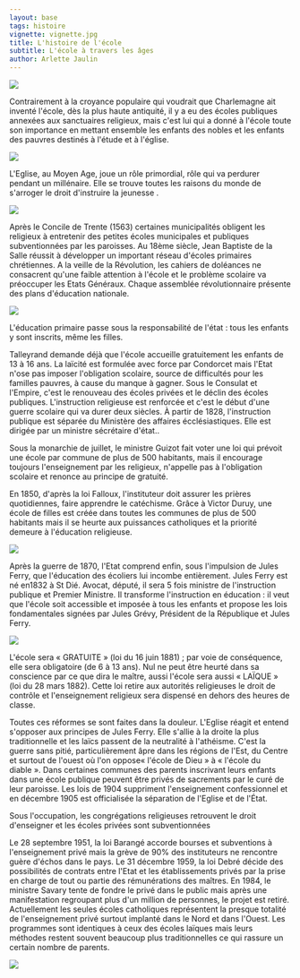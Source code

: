 ```yaml
---
layout: base
tags: histoire
vignette: vignette.jpg
title: L'histoire de l'école
subtitle: L'école à travers les âges
author: Arlette Jaulin
---
```


![](charlemagne_300_x_400_.jpg)

Contrairement à la croyance populaire qui voudrait que Charlemagne ait inventé
l'école, dès la plus haute antiquité, il y a eu des écoles publiques annexées
aux sanctuaires religieux, mais c'est lui qui a donné à l'école toute son
importance en mettant ensemble les enfants des nobles et les enfants des pauvres
destinés à l'étude et à l'église.

![](SV201936.jpg)

L'Eglise, au Moyen Age, joue un rôle primordial, rôle qui va perdurer pendant un
millénaire. Elle se trouve toutes les raisons du monde de s'arroger le droit
d'instruire la jeunesse .

![](Hrenaissance_367_x_432_.jpg)

Après le Concile de Trente (1563) certaines municipalités obligent les religieux
à entretenir des petites écoles municipales et publiques subventionnées par les
paroisses. Au 18ème siècle, Jean Baptiste de la Salle réussit à développer un
important réseau d'écoles primaires chrétiennes. A la veille de la Révolution,
les cahiers de doléances ne consacrent qu'une faible attention à l'école et le
problème scolaire va préoccuper les Etats Généraux. Chaque assemblée
révolutionnaire présente des plans d'éducation nationale.

![](Hclasse.jpg)

L'éducation primaire passe sous la responsabilité de l'état : tous les enfants y
sont inscrits, même les filles.

Talleyrand demande déjà que l'école accueille gratuitement les enfants de 13 à
16 ans. La laïcité est formulée avec force par Condorcet mais l'Etat n'ose pas
imposer l'obligation scolaire, source de difficultés pour les familles pauvres,
à cause du manque à gagner. Sous le Consulat et l'Empire, c'est le renouveau des
écoles privées et le déclin des écoles publiques. L'instruction religieuse est
renforcée et c'est le début d'une guerre scolaire qui va durer deux siècles. À
partir de 1828, l'instruction publique est séparée du Ministère des affaires
écclésiastiques. Elle est dirigée par un ministre sécrétaire d'état..

Sous la monarchie de juillet, le ministre Guizot fait voter une loi qui prévoit
une école par commune de plus de 500 habitants, mais il encourage toujours
l'enseignement par les religieux, n'appelle pas à l'obligation scolaire et
renonce au principe de gratuité.

En 1850, d'après la loi Falloux, l'instituteur doit assurer les prières
quotidiennes, faire apprendre le catéchisme. Grâce à Victor Duruy, une école de
filles est créée dans toutes les communes de plus de 500 habitants mais il se
heurte aux puissances catholiques et la priorité demeure à l'éducation
religieuse.

![](H_filles.jpg)

Après la guerre de 1870, l'Etat comprend enfin, sous l'impulsion de Jules Ferry,
que l'éducation des écoliers lui incombe entièrement. Jules Ferry est né en1832
à St Dié. Avocat, député, il sera 5 fois ministre de l'instruction publique et
Premier Ministre. Il transforme l'instruction en éducation : il veut que l'école
soit accessible et imposée à tous les enfants et propose les lois fondamentales
signées par Jules Grévy, Président de la République et Jules Ferry.

![](HJulesferry_180_x_242_.jpg)

L'école sera « GRATUITE » (loi du 16 juin 1881) ; par voie de conséquence, elle
sera obligatoire (de 6 à 13 ans). Nul ne peut être heurté dans sa conscience par
ce que dira le maître, aussi l'école sera aussi « LAÏQUE » (loi du 28 mars
1882). Cette loi retire aux autorités religieuses le droit de contrôle et
l'enseignement religieux sera dispensé en dehors des heures de classe.

Toutes ces réformes se sont faites dans la douleur. L'Eglise réagit et entend
s'opposer aux principes de Jules Ferry. Elle s'allie à la droite la plus
traditionnelle et les laïcs passent de la neutralité à l'athéisme. C'est la
guerre sans pitié, particulièrement âpre dans les régions de l'Est, du Centre et
surtout de l'ouest où l'on oppose« l'école de Dieu » à « l'école du diable ».
Dans certaines communes des parents inscrivant leurs enfants dans une école
publique peuvent être privés de sacrements par le curé de leur paroisse. Les
lois de 1904 suppriment l'enseignement confessionnel et en décembre 1905 est
officialisée la séparation de l'Eglise et de l'État.

Sous l'occupation, les congrégations religieuses retrouvent le droit d'enseigner
et les écoles privées sont subventionnées

Le 28 septembre 1951, la loi Barangé accorde bourses et subventions à
l'enseignement privé mais la grève de 90% des instituteurs ne rencontre guère
d'échos dans le pays. Le 31 décembre 1959, la loi Debré décide des possibilités
de contrats entre l'Etat et les établissements privés par la prise en charge de
tout ou partie des rémunérations des maîtres. En 1984, le ministre Savary tente
de fondre le privé dans le public mais après une manifestation regroupant plus
d'un million de personnes, le projet est retiré. Actuellement les seules écoles
catholiques représentent la presque totalité de l'enseignement privé surtout
implanté dans le Nord et dans l'Ouest. Les programmes sont identiques à ceux des
écoles laïques mais leurs méthodes restent souvent beaucoup plus traditionnelles
ce qui rassure un certain nombre de parents.

![](Hrenaissance_367_x_432_.jpg)
